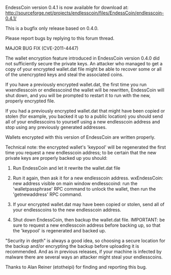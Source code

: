 EndessCoin version 0.4.1 is now available for download at:
http://sourceforge.net/projects/endlesscoin/files/EndessCoin/endlesscoin-0.4.1/

This is a bugfix only release based on 0.4.0.

Please report bugs by replying to this forum thread.

MAJOR BUG FIX  (CVE-2011-4447)

The wallet encryption feature introduced in EndessCoin version 0.4.0 did not sufficiently secure the private keys. An attacker who
managed to get a copy of your encrypted wallet.dat file might be able to recover some or all of the unencrypted keys and steal the
associated coins.

If you have a previously encrypted wallet.dat, the first time you run wxendlesscoin or endlesscoind the wallet will be rewritten, EndessCoin will
shut down, and you will be prompted to restart it to run with the new, properly encrypted file.

If you had a previously encrypted wallet.dat that might have been copied or stolen (for example, you backed it up to a public
location) you should send all of your endlesscoins to yourself using a new endlesscoin address and stop using any previously generated addresses.

Wallets encrypted with this version of EndessCoin are written properly.

Technical note: the encrypted wallet's 'keypool' will be regenerated the first time you request a new endlesscoin address; to be certain that the
new private keys are properly backed up you should:

1. Run EndessCoin and let it rewrite the wallet.dat file

2. Run it again, then ask it for a new endlesscoin address.
wxEndessCoin: new address visible on main window
endlesscoind: run the 'walletpassphrase' RPC command to unlock the wallet,  then run the 'getnewaddress' RPC command.

3. If your encrypted wallet.dat may have been copied or stolen, send all of your endlesscoins to the new endlesscoin address.

4. Shut down EndessCoin, then backup the wallet.dat file.
IMPORTANT: be sure to request a new endlesscoin address before backing up, so that the 'keypool' is regenerated and backed up.

"Security in depth" is always a good idea, so choosing a secure location for the backup and/or encrypting the backup before uploading it is recommended. And as in previous releases, if your machine is infected by malware there are several ways an attacker might steal your endlesscoins.

Thanks to Alan Reiner (etotheipi) for finding and reporting this bug.
